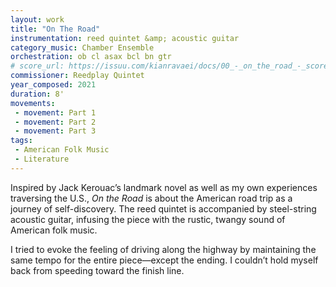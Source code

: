 ```yaml
---
layout: work
title: "On The Road"
instrumentation: reed quintet &amp; acoustic guitar
category_music: Chamber Ensemble
orchestration: ob cl asax bcl bn gtr
# score_url: https://issuu.com/kianravaei/docs/00_-_on_the_road_-_score_-_ed_3
commissioner: Reedplay Quintet
year_composed: 2021
duration: 8'
movements:
 - movement: Part 1
 - movement: Part 2
 - movement: Part 3
tags:
 - American Folk Music
 - Literature
---
```

Inspired by Jack Kerouac’s landmark novel as well as my own experiences traversing the U.S., _On the Road_ is about the American road trip as a journey of self-discovery. The reed quintet is accompanied by steel-string acoustic guitar, infusing the piece with the rustic, twangy sound of American folk music.

I tried to evoke the feeling of driving along the highway by maintaining the same tempo for the entire piece—except the ending. I couldn’t hold myself back from speeding toward the finish line.
